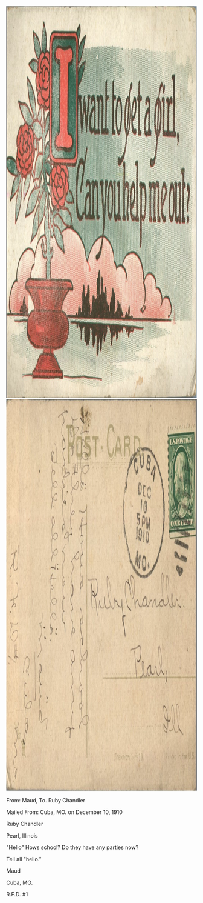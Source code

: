 <html><body><img class="alignnone size-full wp-image-1149" src="/wp-content/uploads/2014/06/postcard-2014-20140605_12142281_0500.jpg" alt="postcard-2014-20140605_12142281_0500" width="1508" height="1034"> <img class="alignnone size-full wp-image-1150" src="/wp-content/uploads/2014/06/postcard-2014-20140605_12143478_0501.jpg" alt="postcard-2014-20140605_12143478_0501" width="1541" height="1034">

From: Maud, To. Ruby Chandler

Mailed From: Cuba, MO. on December 10, 1910



Ruby Chandler

Pearl, Illinois



"Hello" Hows school? Do they have any parties now?

Tell all "hello."

Maud

Cuba, MO.

R.F.D. #1</body></html>